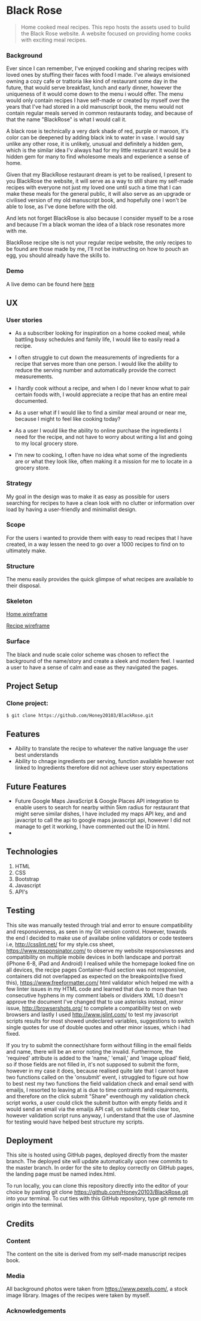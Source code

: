 
# Black Rose
> Home cooked meal recipes. 
This repo hosts the assets used to build the Black Rose website. A website focused on providing home cooks with exciting meal recipes.

### Background
Ever since I can remember, I've enjoyed cooking and sharing recipes with loved ones by stuffing their faces with food I made. I've
always envisioned owning a cozy cafe or trattoria like kind of restaurant some day in the future, that would serve breakfast, lunch and 
early dinner, however the uniqueness of it would come down to the menu i would offer. The menu would only contain recipes I have self-made 
or created by myself over the years that I've had stored in a old manuscript book, the menu would not contain regular meals served in common restaurants
today, and because of that the name "BlackRose" is what I would call it.

A black rose is technically a very dark shade of red, purple or maroon, it's color can be deepened by adding black ink to water in vase. I would say 
unlike any other rose, it is unlikely, unusual and definitely a hidden gem, which is the similar idea I'v always had for my little restaurant
it would be a hidden gem for many to find wholesome meals and experience a sense of home. 

Given that my BlackRose restaurant dream is yet to be realised, I present to you BlackRose the website, it will serve as a way to still share
my self-made recipes with everyone not just my loved one until such a time that I can make these meals for the general public, it will also 
serve as an upgrade or civilised version of my old manuscript book, and hopefully one I won't be able to lose, as I've done before with the old.

And lets not forget BlackRose is also because I consider myself to be a rose and because I'm a black woman the idea of a black rose
resonates more with me.

BlackRose recipe site is not your regular recipe website, the only recipes to be found are those made by me, I'll not be instructing on how to 
pouch an egg, you should already have the skills to.

### Demo 
A live demo can be found here [here](https://honey20103.github.io/BlackRose/)

## UX

### User stories
- As a subscriber looking for inspiration on a home cooked meal,
while battling busy schedules and family life, I would like to easily read a recipe.

- I often struggle to cut down the measurements of ingredients for a recipe that serves more than
one person. I would like the ability to reduce the serving number and automatically provide the
correct measurements.

- I hardly cook without a recipe, and when I do I never know what to pair certain foods with, 
I would appreciate a recipe that has an entire meal documented.

- As a user what if I would like to find a similar meal around or near me, because I might to feel like cooking 
today?

- As a user I would like the ability to online purchase the ingredients I need for the recipe, and
not have to worry about writing a list and going to my local grocery store.

- I'm new to cooking, I often have no idea what some of the ingredients are or what they look like,
often making it a mission for me to locate in a grocery store.

### Strategy
My goal in the design was to make it as easy as possible for users searching for recipes to 
have a clean look with no clutter or information over load by having a user-friendly and minimalist
design.

### Scope
For the users i wanted to provide them with easy to read recipes that I have created, in a way lessen the need to go over a 1000 recipes to find on to ultimately make.

### Structure
The menu easily provides the quick glimpse of what recipes are available to their disposal.

### Skeleton
[Home wireframe](https://github.com/Honey20103/BlackRose/blob/master/wireframes/HomePage.png)

[Recipe wireframe](https://github.com/Honey20103/BlackRose/blob/master/wireframes/RecipePage.png)



### Surface
The black and nude scale color scheme was chosen to reflect the background of the name/story and create a sleek and modern feel. I wanted a user to have a sense of calm and ease as they 
navigated the pages.

## Project Setup 

### Clone project:

```shell
$ git clone https://github.com/Honey20103/BlackRose.git
```

## Features

- Ability to translate the recipe to whatever the native language the user best understands
- Ability to chnage ingredients per serving, function available however not linked to Ingredients therefore did not achieve user story expectations

## Future Features

- Future Google Maps JavaScript & Google Places API integration to enable users to search for nearby within 5km radius for restaurant that 
  might serve similar dishes, I have included my maps API key, and and javacript to call the api to google maps javascript api, however I did not manage to get it working, I have commented out the ID in html.
- 

## Technologies
1. HTML
2. CSS
3. Bootstrap 
4. Javascript
5. API's

## Testing
This site was manually tested through trial and error to ensure compatibility and responsiveness, as seen in my Git version control. However, towards the end I decided to make use of availabe online validators or code testeers i.e, http://csslint.net/ for my style.css sheet, https://www.responsinator.com/ to observe my 
website responsivesnes and compatibility on multiple mobile devices in both landscape and portrait (iPhone 6-8, iPad and Android) I realised while the homepage looked fine on all devices, the recipe pages Container-fluid section was not responsive, containers did not overlapped as expected on the breakpoints(Ive fixed this), https://www.freeformatter.com/ html validator which helped me with a few linter issues in my HTML code and learned that due to more than two consecutive hyphens in my comment labels or dividers XML 1.0 doesn't approve the document I've changed that to use asterisks instead, minor issue, http://browsershots.org/ to complete a compatibility test on web browsers and lastly I used http://www.jslint.com/ to test my javascript scripts results for most showed undeclared variables, suggestions to switch single quotes for use of double quotes and other minor issues, which i had fixed. 

If you try to submit the connect/share form without filling in the email fields and name, there will be an error noting the invalid. Furthermore, the 'required' attribute is added to the 'name,' 'email,' and 'image upload' field, so if those fields are not filled in, it's not supposed to submit the form, however in my case it does, because realised quite late that I cannot have two functions called on the 'onsubmit' event, i struggled to figure out how to best nest my two functions the field validation check and email send with emailjs, I resorted to leaving at is due to time contraints and requirements, and therefore on the click submit "Share" eventhough my validation check script works, a user could click the submit button with empty fields and it would send an email via the emailjs API call, on submit fields clear too, however validation script runs anyway, I understand that the use of Jasmine for testing would have helped best structure my scripts. 



## Deployment 
This site is hosted using GitHub pages, deployed directly from the master branch. 
The deployed site will update automatically upon new commits to the master branch. In order for the site to deploy correctly on GitHub pages, the landing page must be named index.html.

To run locally, you can clone this repository directly into the editor of your choice by pasting git clone https://github.com/Honey20103/BlackRose.git into your terminal. To cut ties with this GitHub repository, type git remote rm origin into the terminal.


## Credits

### Content
The content on the site is derived from my self-made manuscript recipes book. 

### Media 
All background photos were taken from https://www.pexels.com/, a stock image library.
Images of the recipes were taken by myself.

### Acknowledgements





